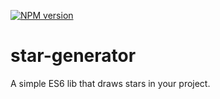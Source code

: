 [![NPM version](https://img.shields.io/npm/v/star-generator)](https://www.npmjs.com/package/star-generator)

# star-generator
A simple ES6 lib that draws stars in your project.
